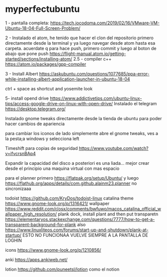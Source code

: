 # myperfectubuntu


1 - pantalla completa: https://tech.jocodoma.com/2019/02/16/VMware-VM-Ubuntu-18-04-Full-Screen-Problem/ 

2 - Instalado el atom, he tenido que hacer el clon del repositorio primero directamente desde la terminal y ya luego navegar desde atom hasta esa carpeta. acuerdate q para hace push, primero commit y luego al boton de abajo que pone push
https://flight-manual.atom.io/getting-started/sections/installing-atom/
2.5 - compiler c++ https://atom.io/packages/gpp-compiler

3 - Install Albert https://askubuntu.com/questions/1077685/ppa-error-while-installing-albert-application-launcher-in-ubuntu-18-04

ctrl + space as shortcut and yosemite look


5- install opend drive https://www.addictivetips.com/ubuntu-linux-tips/access-google-drive-on-linux-with-open-drive/
Instalado el telegram https://desktop.telegram.org/

Instalado gnome tweaks directamente desde la tienda de ubuntu para poder hacer cambios de apariencia




para cambiar los iconos de lado simplemente abre el gnome tweaks, ves a la pesta;a windows y selecciona left

Timeshift para copias de seguridad https://www.youtube.com/watch?v=ifvcrsnBAp4

Expandir la capacidad del disco a posteriori es una liada... mejor crear desde el principio una maquina virtual con mas espacio

para el planner primero https://flatpak.org/setup/Ubuntu/
y luego https://flathub.org/apps/details/com.github.alainm23.planner no sincronizaaa

todoist https://github.com/KryDos/todoist-linux
catalina theme https://www.gnome-look.org/p/1316421/
wallpaper https://www.reddit.com/r/osx/comments/bwfuwo/macos_catalina_official_wallpaper_high_resolution/
plank dock, install plant and then put transparetn https://elementaryos.stackexchange.com/questions/7777/how-to-get-a-transparent-background-for-plank
also https://www.linuxliteos.com/forums/start-up-and-shutdown/plank-at-startup/ ESTO NO FUNCIONAA VUELVE SIEMPRE A LA PANTALLA DE LOGHIN

icons https://www.gnome-look.org/p/1210856/

anki https://apps.ankiweb.net/

lotion https://github.com/puneetsl/lotion como el notion
